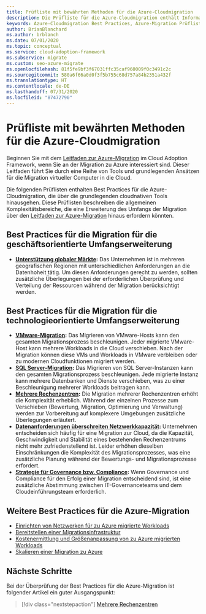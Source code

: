 ```yaml
---
title: Prüfliste mit bewährten Methoden für die Azure-Cloudmigration
description: Die Prüfliste für die Azure-Cloudmigration enthält Informationen zur Implementierung der Azure-Tools, die zur Anpassung an die Best Practices für die Cloudmigration verwendet werden.
keywords: Azure-Cloudmigration Best Practices, Azure-Migration Prüfliste, Cloudmigration Prüfliste, Cloudmigration Best Practices
author: BrianBlanchard
ms.author: brblanch
ms.date: 07/01/2020
ms.topic: conceptual
ms.service: cloud-adoption-framework
ms.subservice: migrate
ms.custom: seo-azure-migrate
ms.openlocfilehash: 81f5fe9bf3f67031ffc35caf960009f0c3491c2c
ms.sourcegitcommit: 580a6f66a0d0f3f5b755c68d757a84b2351a432f
ms.translationtype: HT
ms.contentlocale: de-DE
ms.lasthandoff: 07/31/2020
ms.locfileid: "87472790"
---
```

# <a name="azure-cloud-migration-best-practices-checklist"></a>Prüfliste mit bewährten Methoden für die Azure-Cloudmigration

Beginnen Sie mit dem [Leitfaden zur Azure-Migration](../azure-migration-guide/index.md) im Cloud Adoption Framework, wenn Sie an der Migration zu Azure interessiert sind. Dieser Leitfaden führt Sie durch eine Reihe von Tools und grundlegenden Ansätzen für die Migration virtueller Computer in die Cloud.

Die folgenden Prüflisten enthalten Best Practices für die Azure-Cloudmigration, die über die grundlegenden cloudnativen Tools hinausgehen. Diese Prüflisten beschreiben die allgemeinen Komplexitätsbereiche, die eine Erweiterung des Umfangs der Migration über den [Leitfaden zur Azure-Migration](../azure-migration-guide/index.md) hinaus erfordern könnten.

## <a name="migration-best-practices-for-business-driven-scope-expansion"></a>Best Practices für die Migration für die geschäftsorientierte Umfangserweiterung

- **[Unterstützung globaler Märkte](./multiple-regions.md):** Das Unternehmen ist in mehreren geografischen Regionen mit unterschiedlichen Anforderungen an die Datenhoheit tätig. Um diesen Anforderungen gerecht zu werden, sollten zusätzliche Überlegungen bei der erforderlichen Überprüfung und Verteilung der Ressourcen während der Migration berücksichtigt werden.

## <a name="migration-best-practices-for-technology-driven-scope-expansion"></a>Best Practices für die Migration für die technologieorientierte Umfangserweiterung

- **[VMware-Migration](./vmware-host.md):** Das Migrieren von VMware-Hosts kann den gesamten Migrationsprozess beschleunigen. Jeder migrierte VMware-Host kann mehrere Workloads in die Cloud verschieben. Nach der Migration können diese VMs und Workloads in VMware verbleiben oder zu modernen Cloudfunktionen migriert werden.
- **[SQL Server-Migration](./sql-migration.md):** Das Migrieren von SQL Server-Instanzen kann den gesamten Migrationsprozess beschleunigen. Jede migrierte Instanz kann mehrere Datenbanken und Dienste verschieben, was zu einer Beschleunigung mehrerer Workloads beitragen kann.
- **[Mehrere Rechenzentren](./multiple-datacenters.md):** Die Migration mehrerer Rechenzentren erhöht die Komplexität erheblich. Während der einzelnen Prozesse zum Verschieben (Bewertung, Migration, Optimierung und Verwaltung) werden zur Vorbereitung auf komplexere Umgebungen zusätzliche Überlegungen erläutert.
- **[Datenanforderungen überschreiten Netzwerkkapazität](./network-capacity-exceeded.md):** Unternehmen entscheiden sich häufig für eine Migration zur Cloud, da die Kapazität, Geschwindigkeit und Stabilität eines bestehenden Rechenzentrums nicht mehr zufriedenstellend ist. Leider erhöhen dieselben Einschränkungen die Komplexität des Migrationsprozesses, was eine zusätzliche Planung während der Bewertungs- und Migrationsprozesse erfordert.
- **[Strategie für Governance bzw. Compliance](./governance-or-compliance.md):** Wenn Governance und Compliance für den Erfolg einer Migration entscheidend sind, ist eine zusätzliche Abstimmung zwischen IT-Governanceteams und dem Cloudeinführungsteam erforderlich.

## <a name="additional-migration-best-practices"></a>Weitere Best Practices für die Azure-Migration

- [Einrichten von Netzwerken für zu Azure migrierte Workloads](./migrate-best-practices-networking.md)
- [Bereitstellen einer Migrationsinfrastruktur](./contoso-migration-infrastructure.md)
- [Kostenermittlung und Größenanpassung von zu Azure migrierten Workloads](./migrate-best-practices-costs.md)
- [Skalieren einer Migration zu Azure](./contoso-migration-scale.md)

## <a name="next-steps"></a>Nächste Schritte

Bei der Überprüfung der Best Practices für die Azure-Migration ist folgender Artikel ein guter Ausgangspunkt:

> [!div class="nextstepaction"]
> [Mehrere Rechenzentren](./multiple-datacenters.md)

